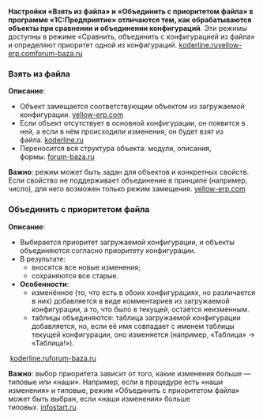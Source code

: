 **Настройки «Взять из файла» и «Объединить с приоритетом файла» в программе «1С:Предприятие» отличаются тем, как обрабатываются объекты при сравнении и объединении конфигураций**. Эти режимы доступны в режиме «Сравнить, объединить с конфигурацией из файла» и определяют приоритет одной из конфигураций. [koderline.ru](https://www.koderline.ru/expert/instruktsii/article-sravnenie-i-obedinenie-konfiguratsiy-1s-8-3/)[yellow-erp.com](https://yellow-erp.com/help/frntend/form_mergeform/?lang=ru)[forum-baza.ru](https://forum-baza.ru/index.php?topic=60.0)

### Взять из файла

**Описание**:

- Объект замещается соответствующим объектом из загружаемой конфигурации. [yellow-erp.com](https://yellow-erp.com/help/frntend/form_mergeform/?lang=ru)
- Если объект отсутствует в основной конфигурации, он появится в ней, а если в нём происходили изменения, он будет взят из файла. [koderline.ru](https://www.koderline.ru/expert/instruktsii/article-sravnenie-i-obedinenie-konfiguratsiy-1s-8-3/)
- Переносится вся структура объекта: модули, описания, формы. [forum-baza.ru](https://forum-baza.ru/index.php?topic=60.0)

**Важно**: режим может быть задан для объектов и конкретных свойств. Если свойство не поддерживает объединение в принципе (например, число), для него возможен только режим замещения. [yellow-erp.com](https://yellow-erp.com/help/frntend/form_mergeform/?lang=ru)

### Объединить с приоритетом файла

**Описание**:

- Выбирается приоритет загружаемой конфигурации, и объекты объединяются согласно приоритету конфигурации.
- В результате:
    - вносятся все новые изменения;
    - сохраняются все старые.
- **Особенности**:
    - изменённое (то, что есть в обоих конфигурациях, но различается в них) добавляется в виде комментариев из загружаемой конфигурации, а то, что было в текущей, остаётся неизменным.
    - таблицы объединяются: таблица загружаемой конфигурации добавляется, но, если её имя совпадает с именем таблицы текущей конфигурации, оно изменяется (например, «Таблица» → «Таблица!»).

 [koderline.ru](https://www.koderline.ru/expert/instruktsii/article-sravnenie-i-obedinenie-konfiguratsiy-1s-8-3/)[forum-baza.ru](https://forum-baza.ru/index.php?topic=60.0)

**Важно**: выбор приоритета зависит от того, какие изменения больше — типовые или «наши». Например, если в процедуре есть «наши изменения» и типовые, режим «Объединить с приоритетом файла» может быть выбран, если «наши изменения» больше типовых. [infostart.ru](https://infostart.ru/1c/articles/1158512/)